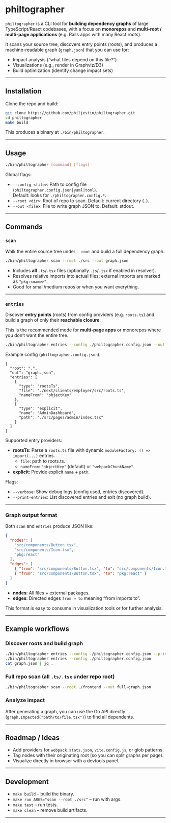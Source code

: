 # philtographer

`philtographer` is a CLI tool for **building dependency graphs** of large TypeScript/React codebases, with a focus on **monorepos** and **multi-root / multi-page applications** (e.g. Rails apps with many React roots).

It scans your source tree, discovers entry points (roots), and produces a machine-readable graph (`graph.json`) that you can use for:

- Impact analysis (“what files depend on this file?”)  
- Visualizations (e.g., render in Graphviz/D3)  
- Build optimization (identify change impact sets)

---

## Installation

Clone the repo and build:

```bash
git clone https://github.com/philjestin/philtographer.git
cd philtographer
make build
```

This produces a binary at `./bin/philtographer`.

---

## Usage

```bash
./bin/philtographer [command] [flags]
```

Global flags:

- `--config <file>`: Path to config file (`philtographer.config.json|yaml|toml`).  
  Default: looks for `./philtographer.config.*`.
- `--root <dir>`: Root of repo to scan. Default: current directory (`.`).  
- `--out <file>`: File to write graph JSON to. Default: stdout.

---

## Commands

### `scan`

Walk the entire source tree under `--root` and build a full dependency graph.

```bash
./bin/philtographer scan --root ./src --out graph.json
```

- Includes **all** `.ts`/`.tsx` files (optionally `.js`/`.jsx` if enabled in resolver).  
- Resolves relative imports into actual files; external imports are marked as `"pkg:<name>"`.  
- Good for small/medium repos or when you want everything.

---

### `entries`

Discover **entry points** (roots) from config providers (e.g. `roots.ts`) and build a graph of only their **reachable closure**.  

This is the recommended mode for **multi-page apps** or monorepos where you don’t want the entire tree.

```bash
./bin/philtographer entries --config ./philtographer.config.json --out graph.json
```

Example config (`philtographer.config.json`):

```jsonc
{
  "root": ".",
  "out": "graph.json",
  "entries": [
    {
      "type": "rootsTs",
      "file": "./next/clients/employer/src/roots.ts",
      "nameFrom": "objectKey"
    },
    {
      "type": "explicit",
      "name": "AdminDashboard",
      "path": "./src/pages/admin/index.tsx"
    }
  ]
}
```

Supported entry providers:
- **rootsTs**: Parse a `roots.ts` file with dynamic `moduleFactory: () => import(...)` entries.  
  - `file`: path to roots.ts.  
  - `nameFrom`: `"objectKey"` (default) or `"webpackChunkName"`.  
- **explicit**: Provide explicit `name` + `path`.

Flags:
- `--verbose`: Show debug logs (config used, entries discovered).  
- `--print-entries`: List discovered entries and exit (no graph build).

---

### Graph output format

Both `scan` and `entries` produce JSON like:

```json
{
  "nodes": [
    "src/components/Button.tsx",
    "src/components/Icon.tsx",
    "pkg:react"
  ],
  "edges": [
    { "from": "src/components/Button.tsx", "to": "src/components/Icon.tsx" },
    { "from": "src/components/Button.tsx", "to": "pkg:react" }
  ]
}
```

- **nodes**: All files + external packages.  
- **edges**: Directed edges `from → to` meaning “from imports to”.

This format is easy to consume in visualization tools or for further analysis.

---

## Example workflows

### Discover roots and build graph
```bash
./bin/philtographer entries --config ./philtographer.config.json --print-entries --verbose
./bin/philtographer entries --config ./philtographer.config.json
cat graph.json | jq .
```

### Full repo scan (all `.ts/.tsx` under repo root)
```bash
./bin/philtographer scan --root ./frontend --out full-graph.json
```

### Analyze impact
After generating a graph, you can use the Go API directly (`graph.Impacted("path/to/file.tsx")`) to find all dependents.

---

## Roadmap / Ideas

- Add providers for `webpack.stats.json`, `vite.config.js`, or glob patterns.  
- Tag nodes with their originating root (so you can split graphs per page).  
- Visualize directly in browser with a devtools panel.

---

## Development

- `make build` – build the binary.  
- `make run ARGS="scan --root ./src"` – run with args.  
- `make test` – run tests.  
- `make clean` – remove build artifacts.

---

